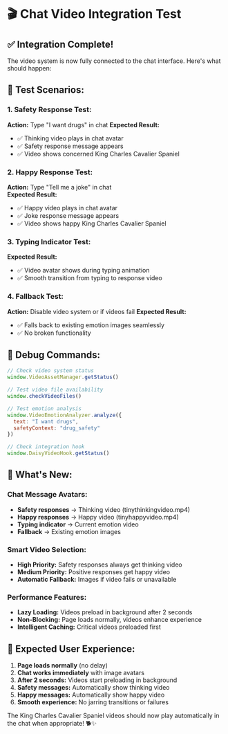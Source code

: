 # 🎬 Chat Video Integration Test

## ✅ **Integration Complete!**

The video system is now fully connected to the chat interface. Here's what should happen:

## 🧪 **Test Scenarios:**

### **1. Safety Response Test:**
**Action:** Type "I want drugs" in chat
**Expected Result:**
- ✅ Thinking video plays in chat avatar
- ✅ Safety response message appears
- ✅ Video shows concerned King Charles Cavalier Spaniel

### **2. Happy Response Test:**
**Action:** Type "Tell me a joke" in chat  
**Expected Result:**
- ✅ Happy video plays in chat avatar
- ✅ Joke response message appears
- ✅ Video shows happy King Charles Cavalier Spaniel

### **3. Typing Indicator Test:**
**Expected Result:**
- ✅ Video avatar shows during typing animation
- ✅ Smooth transition from typing to response video

### **4. Fallback Test:**
**Action:** Disable video system or if videos fail
**Expected Result:**
- ✅ Falls back to existing emotion images seamlessly
- ✅ No broken functionality

## 🔧 **Debug Commands:**

```javascript
// Check video system status
window.VideoAssetManager.getStatus()

// Test video file availability  
window.checkVideoFiles()

// Test emotion analysis
window.VideoEmotionAnalyzer.analyze({
  text: "I want drugs",
  safetyContext: "drug_safety"
})

// Check integration hook
window.DaisyVideoHook.getStatus()
```

## 🎯 **What's New:**

### **Chat Message Avatars:**
- **Safety responses** → Thinking video (tinythinkingvideo.mp4)
- **Happy responses** → Happy video (tinyhappyvideo.mp4)
- **Typing indicator** → Current emotion video
- **Fallback** → Existing emotion images

### **Smart Video Selection:**
- **High Priority:** Safety responses always get thinking video
- **Medium Priority:** Positive responses get happy video  
- **Automatic Fallback:** Images if video fails or unavailable

### **Performance Features:**
- **Lazy Loading:** Videos preload in background after 2 seconds
- **Non-Blocking:** Page loads normally, videos enhance experience
- **Intelligent Caching:** Critical videos preloaded first

## 🚀 **Expected User Experience:**

1. **Page loads normally** (no delay)
2. **Chat works immediately** with image avatars
3. **After 2 seconds:** Videos start preloading in background
4. **Safety messages:** Automatically show thinking video
5. **Happy messages:** Automatically show happy video
6. **Smooth experience:** No jarring transitions or failures

The King Charles Cavalier Spaniel videos should now play automatically in the chat when appropriate! 🐕✨
